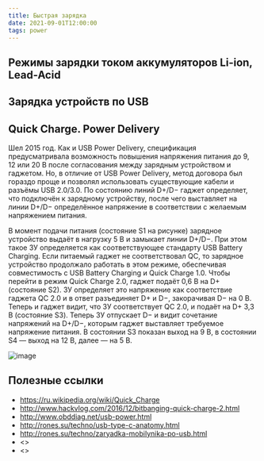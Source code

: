 ```yaml
---
title: Быстрая зарядка
date: 2021-09-01T12:00:00
tags: power
---
```


## Режимы зарядки током аккумуляторов Li-ion, Lead-Acid

## Зарядка устройств по USB

## Quick Charge. Power Delivery

Шел 2015 год. Как и USB Power Delivery, спецификация предусматривала возможность повышения напряжения питания до 9, 12 или 20 В после согласования между зарядным устройством и гаджетом. Но, в отличие от USB Power Delivery, метод договора был гораздо проще и позволял использовать существующие кабели и разъёмы USB 2.0/3.0. По состоянию линий D+/D− гаджет определяет, что подключён к зарядному устройству, после чего выставляет на линии D+/D− определённое напряжение в соответствии с желаемым напряжением питания.

В момент подачи питания (состояние S1 на рисунке) зарядное устройство выдаёт в нагрузку 5 В и замыкает линии D+/D−. При этом такое ЗУ определяется как соответствующее стандарту USB Battery Charging. Если питаемый гаджет не соответствовал QC, то зарядное устройство продолжало работать в этом режиме, обеспечивая совместимость с USB Battery Charging и Quick Charge 1.0. Чтобы перейти в режим Quick Charge 2.0, гаджет подаёт 0,6 В на D+ (состояние S2). ЗУ определяет это напряжение как соответствие гаджета QC 2.0 и в ответ разъединяет D+ и D−, закорачивая D− на 0 В. Теперь и гаджет видит, что ЗУ соответствует QC 2.0, и подаёт на D+ 3,3 В (состояние S3). Теперь ЗУ отпускает D− и видит сочетание напряжений на D+/D−, которым гаджет выставляет требуемое напряжение питания. В состоянии S3 показан выход на 9 В, в состоянии S4 — выход на 12 В, далее — на 5 В.

![image](https://user-images.githubusercontent.com/17731587/152176914-c8e71fcd-d440-48b3-bb1a-70b36329d6fe.png)


## Полезные ссылки
- <https://ru.wikipedia.org/wiki/Quick_Charge>
- <http://www.hackvlog.com/2016/12/bitbanging-quick-charge-2.html>
- <http://www.obddiag.net/usb-power.html>
- <http://rones.su/techno/usb-type-c-anatomy.html>
- <http://rones.su/techno/zaryadka-mobilynika-po-usb.html>
- <>
- <>
